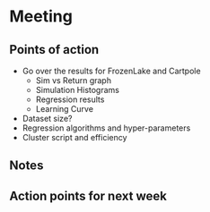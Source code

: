 # Meeting

## Points of action
- Go over the results for FrozenLake and Cartpole
    - Sim vs Return graph
    - Simulation Histograms
    - Regression results
    - Learning Curve
- Dataset size?
- Regression algorithms and hyper-parameters
- Cluster script and efficiency

## Notes


## Action points for next week 
